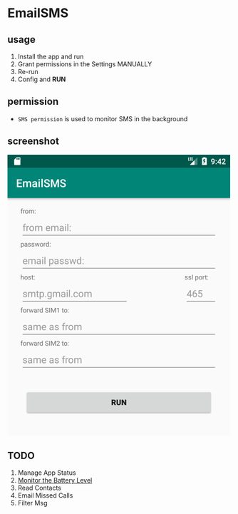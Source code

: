 # EmailSMS

## usage
1. Install the app and run
2. Grant permissions in the Settings MANUALLY
3. Re-run
4. Config and **RUN**

## permission
- `SMS permission` is used to monitor SMS in the background

## screenshot
![screenshot](screenshot1.png)


## TODO
1. Manage App Status
1. [Monitor the Battery Level](https://developer.android.com/training/monitoring-device-state/battery-monitoring)
1. Read Contacts
1. Email Missed Calls
1. Filter Msg

